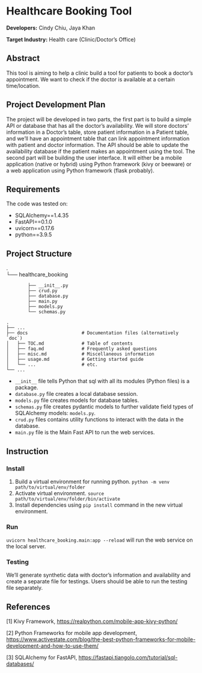# Healthcare Booking Tool

**Developers:** Cindy Chiu, Jaya Khan 

**Target Industry:** Health care (Clinic/Doctor’s Office)

## Abstract
This tool is aiming to help a clinic build a tool for patients to book a doctor’s appointment. We want to check if the doctor is available at a certain time/location. 

## Project Development Plan 
The project will be developed in two parts, the first part is to build a simple API or database that has all the doctor’s availability. We will store doctors’ information in a Doctor’s table, store patient information in a Patient table, and we’ll have an appointment table that can link appointment information with patient and doctor information. The API should be able to update the availability database if the patient makes an appointment using the tool. The second part will be building the user interface. It will either be a mobile application (native or hybrid) using Python framework (kivy or beeware) or a web application using Python framework (flask probably). 

## Requirements
The code was tested on:
- SQLAlchemy==1.4.35
- FastAPI==0.1.0
- uvicorn==0.17.6
- python==3.9.5

## Project Structure

.                                                                   
└── healthcare_booking 
                                                                                       
            ├── __init__.py                                                                               
            ├── crud.py                                                                                 
            ├── database.py                                                                                   
            ├── main.py                                                                                       
            ├── models.py                                                                                     
            └── schemas.py                                                                                    

    .
    ├── ...
    ├── docs                    # Documentation files (alternatively `doc`)
    │   ├── TOC.md              # Table of contents
    │   ├── faq.md              # Frequently asked questions
    │   ├── misc.md             # Miscellaneous information
    │   ├── usage.md            # Getting started guide
    │   └── ...                 # etc.
    └── ...


* `__init__` file tells Python that sql with all its modules (Python files) is a package.
* `database.py` file creates a local database session.
* `models.py` file creates models for database tables.
* `schemas.py` file creates pydantic models to further validate field types of SQLAlchemy models: `models.py`.
* `crud.py` files contains utility functions to interact with the data in the database.
* `main.py` file is the Main Fast API to run the web services.

## Instruction

### Install

1. Build a virtual environment for running python. `python -m venv path/to/virtual/env/folder`
2. Activate virtual environment. `source path/to/virtual/env/folder/bin/activate`
3. Install dependencies using `pip install` command in the new virtual environment.

### Run

`uvicorn healthcare_booking.main:app --reload` will run the web service on the local server.

### Testing
We’ll generate synthetic data with doctor’s information and availability and create a separate file for testings. Users should be able to run the testing file separately. 

## References

[1] Kivy Framework, https://realpython.com/mobile-app-kivy-python/  

[2] Python Frameworks for mobile app development, https://www.activestate.com/blog/the-best-python-frameworks-for-mobile-development-and-how-to-use-them/

[3] SQLAlchemy for FastAPI, https://fastapi.tiangolo.com/tutorial/sql-databases/

